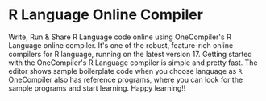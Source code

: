 # R Language Online Compiler

Write, Run & Share R Language code online using OneCompiler's R Language online compiler. It's one of the robust, feature-rich online compilers for R language, running on the latest version 17. Getting started with the OneCompiler's R Language compiler is simple and pretty fast. The editor shows sample boilerplate code when you choose language as `R`. OneCompiler also has reference programs, where you can look for the sample programs and start learning. Happy learning!!